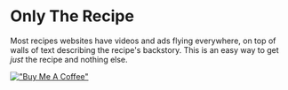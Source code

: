 # Only The Recipe
Most recipes websites have videos and ads flying everywhere, on top of walls of text describing the recipe's backstory. This is an easy way to get *just* the recipe and nothing else. 

[!["Buy Me A Coffee"](https://www.buymeacoffee.com/assets/img/custom_images/orange_img.png)](https://www.buymeacoffee.com/jpbulman)